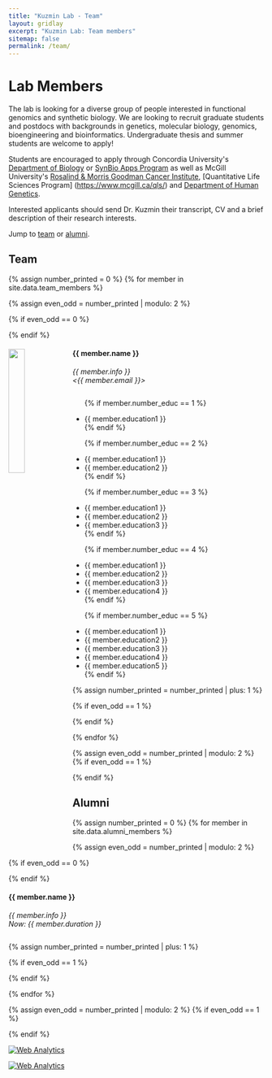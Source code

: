 ```yaml
---
title: "Kuzmin Lab - Team"
layout: gridlay
excerpt: "Kuzmin Lab: Team members"
sitemap: false
permalink: /team/
---
```


# Lab Members

The lab is looking for a diverse group of people interested in functional genomics and synthetic biology. We are looking to recruit graduate students and postdocs with backgrounds in genetics, molecular biology, genomics, bioengineering and bioinformatics. Undergraduate thesis and summer students are welcome to apply!

Students are encouraged to apply through Concordia University's [Department of Biology](https://www.concordia.ca/artsci/biology.html) or [SynBio Apps Program](https://www.concordia.ca/sgs/programs/interdisciplinary/synthetic-biology-applications.html) as well as McGill University's [Rosalind & Morris Goodman Cancer Institute](https://www.mcgill.ca/gci/), [Quantitative Life Sciences Program] (https://www.mcgill.ca/qls/) and [Department of Human Genetics](https://www.mcgill.ca/humangenetics/). 

Interested applicants should send Dr. Kuzmin their transcript, CV and a brief description of their research interests.


Jump to [team](#team) or [alumni](#alumni).

## Team
{% assign number_printed = 0 %}
{% for member in site.data.team_members %}

{% assign even_odd = number_printed | modulo: 2 %}

{% if even_odd == 0 %}
<div class="row">
{% endif %}

<div class="col-sm-6 clearfix">
  <img src="{{ site.url }}{{ site.baseurl }}/images/teampic/{{ member.photo }}" class="img-responsive" width="25%" style="float: left" />
  <h4>{{ member.name }}</h4>
  <i>{{ member.info }}<br><{{ member.email }}></i>
  <ul style="overflow: hidden">

  {% if member.number_educ == 1 %}
  <li> {{ member.education1 }} </li>
  {% endif %}

  {% if member.number_educ == 2 %}
  <li> {{ member.education1 }} </li>
  <li> {{ member.education2 }} </li>
  {% endif %}

  {% if member.number_educ == 3 %}
  <li> {{ member.education1 }} </li>
  <li> {{ member.education2 }} </li>
  <li> {{ member.education3 }} </li>
  {% endif %}

  {% if member.number_educ == 4 %}
  <li> {{ member.education1 }} </li>
  <li> {{ member.education2 }} </li>
  <li> {{ member.education3 }} </li>
  <li> {{ member.education4 }} </li>
  {% endif %}

  {% if member.number_educ == 5 %}
  <li> {{ member.education1 }} </li>
  <li> {{ member.education2 }} </li>
  <li> {{ member.education3 }} </li>
  <li> {{ member.education4 }} </li>
  <li> {{ member.education5 }} </li>
  {% endif %}
    
  </ul>
</div>

{% assign number_printed = number_printed | plus: 1 %}

{% if even_odd == 1 %}
</div>
{% endif %}

{% endfor %}

{% assign even_odd = number_printed | modulo: 2 %}
{% if even_odd == 1 %}
</div>
{% endif %}




## Alumni

{% assign number_printed = 0 %}
{% for member in site.data.alumni_members %}

{% assign even_odd = number_printed | modulo: 2 %}

{% if even_odd == 0 %}
<div class="row">
{% endif %}

<div class="col-sm-6 clearfix">
  <h4>{{ member.name }}</h4>
  <i>{{ member.info }} <br> Now: {{ member.duration }}</i>
  <ul style="overflow: hidden">

  </ul>
</div>
{% assign number_printed = number_printed | plus: 1 %}

{% if even_odd == 1 %}
</div>
{% endif %}

{% endfor %}

{% assign even_odd = number_printed | modulo: 2 %}
{% if even_odd == 1 %}
</div>
{% endif %}

<!-- Default Statcounter code for Kuzmin Lab
https://kuzmin-lab.github.io/ -->
<script type="text/javascript">
var sc_project=12455544; 
var sc_invisible=1; 
var sc_security="39ae68da"; 
</script>
<script type="text/javascript"
src="https://www.statcounter.com/counter/counter.js"
async></script>
<noscript><div class="statcounter"><a title="Web Analytics"
href="https://statcounter.com/" target="_blank"><img
class="statcounter"
src="https://c.statcounter.com/12455544/0/39ae68da/1/"
alt="Web Analytics"></a></div></noscript>
<!-- End of Statcounter Code -->
<!-- Default Statcounter code for Kuzmin Lab
https://kuzmin-lab.github.io/ -->
<script type="text/javascript">
var sc_project=12455544; 
var sc_invisible=1; 
var sc_security="39ae68da"; 
</script>
<script type="text/javascript"
src="https://www.statcounter.com/counter/counter.js"
async></script>
<noscript><div class="statcounter"><a title="Web Analytics"
href="https://statcounter.com/" target="_blank"><img
class="statcounter"
src="https://c.statcounter.com/12455544/0/39ae68da/1/"
alt="Web Analytics"></a></div></noscript>
<!-- End of Statcounter Code -->

